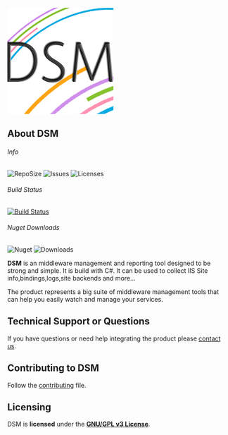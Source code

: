 
![Product Gif](./dsm-logo.png)

## About DSM
###### Info
![RepoSize](https://img.shields.io/github/repo-size/dogusteknoloji/dsm.core?style=flat-square)
![Issues](https://img.shields.io/github/issues/dogusteknoloji/dsm.core?style=flat-square)
![Licenses](https://img.shields.io/github/license/dogusteknoloji/dsm.core?style=flat-square)

###### Build Status
[![Build Status](https://dtalm.visualstudio.com/DUY%20Self%20Service/_apis/build/status/DogusTeknoloji.DSM.Core?branchName=master)](https://dtalm.visualstudio.com/DUY%20Self%20Service/_build/latest?definitionId=749&branchName=master)

###### Nuget Downloads  
![Nuget](https://img.shields.io/nuget/v/dsm.core?style=flat-square)
![Downloads](https://img.shields.io/nuget/dt/dsm.core?label=Downloads&style=flat-square)

**DSM** is an middleware management and reporting tool designed to be strong and simple. It is build with C#. It can be used to collect IIS Site info,bindings,logs,site backends and more...

The product represents a big suite of middleware management tools that can help you easily watch and manage your services. 

## Technical Support or Questions

If you have questions or need help integrating the product please [contact us](https://www.d-teknoloji.com.tr).

## Contributing to DSM
Follow the [contributing](CONTRIBUTING.md) file.

## Licensing

DSM is **licensed** under the **[GNU/GPL v3 License]**.

[GNU/GPL v3 License]: https://github.com/DogusTeknoloji/DSM.Core/blob/master/LICENSE
